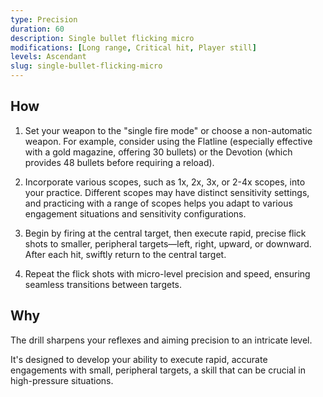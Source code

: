 ```yaml
---
type: Precision
duration: 60
description: Single bullet flicking micro
modifications: [Long range, Critical hit, Player still]
levels: Ascendant
slug: single-bullet-flicking-micro
---
```


## How

1. Set your weapon to the "single fire mode" or choose a non-automatic weapon. For example, consider using the Flatline (especially effective with a gold magazine, offering 30 bullets) or the Devotion (which provides 48 bullets before requiring a reload).

2. Incorporate various scopes, such as 1x, 2x, 3x, or 2-4x scopes, into your practice. Different scopes may have distinct sensitivity settings, and practicing with a range of scopes helps you adapt to various engagement situations and sensitivity configurations.

3. Begin by firing at the central target, then execute rapid, precise flick shots to smaller, peripheral targets—left, right, upward, or downward. After each hit, swiftly return to the central target.

4. Repeat the flick shots with micro-level precision and speed, ensuring seamless transitions between targets.

## Why

The drill sharpens your reflexes and aiming precision to an intricate level.

It's designed to develop your ability to execute rapid, accurate engagements with small, peripheral targets, a skill that can be crucial in high-pressure situations.
